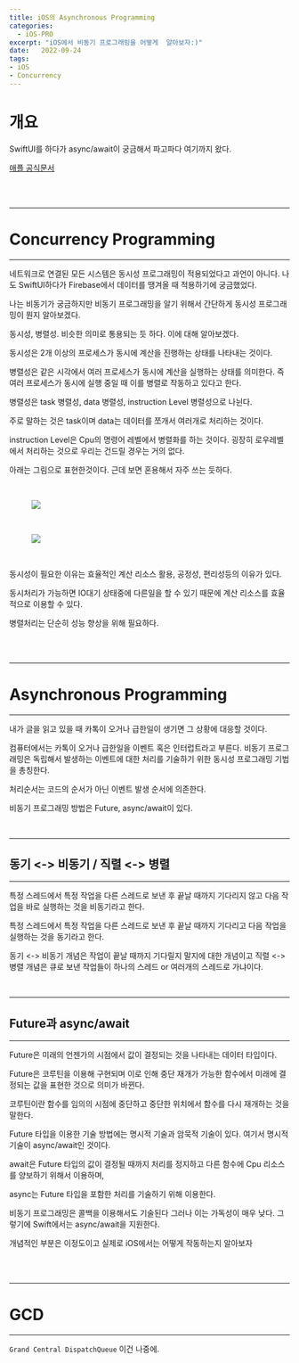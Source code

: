 ```yaml
---
title: iOS의 Asynchronous Programming
categories: 
  - iOS-PRO
excerpt: "iOS에서 비동기 프로그래밍을 어떻게  알아보자:)"
date:   2022-09-24
tags:
- iOS
- Concurrency
---
```


# 개요

SwiftUI를 하다가 async/await이 궁금해서 파고파다 여기까지 왔다.

[애플 공식문서](https://github.com/apple/swift-evolution/blob/main/proposals/0296-async-await.md)


<br />
<br />

---

# Concurrency Programming

---

네트워크로 연결된 모든 시스템은 동시성 프로그래밍이 적용되었다고 과언이 아니다. 나도 SwiftUI하다가 Firebase에서 데이터를 땡겨올 때 적용하기에 궁금했었다.

나는 비동기가 궁금하지만 비동기 프로그래밍을 알기 위해서 간단하게 동시성 프로그래밍이 뭔지 알아보겠다.

동시성, 병렬성. 비슷한 의미로 통용되는 듯 하다. 이에 대해 알아보겠다.

동시성은 2개 이상의 프로세스가 동시에 계산을 진행하는 상태를 나타내는 것이다.

병렬성은 같은 시각에서 여러 프로세스가 동시에 계산을 실행하는 상태를 의미한다. 즉 여러 프로세스가 동시에 실행 중일 때 이를 병렬로 작동하고 있다고 한다.

병렬성은 task 병렬성, data 병렬성, instruction Level 병렬성으로 나뉜다.

주로 말하는 것은 task이며 data는 데이터를 쪼개서 여러개로 처리하는 것이다.

instruction Level은 Cpu의 명령어 레벨에서 병렬화를 하는 것이다. 굉장히 로우레벨에서 처리하는 것으로 우리는 건드릴 경우는 거의 없다.

아래는 그림으로 표현한것이다. 근데 보면 혼용해서 자주 쓰는 듯하다. 

<br />

<figure>
	<a href="https://user-images.githubusercontent.com/79088896/186420456-20827db3-9afb-4375-bfd1-7200a550791b.jpg">
		<img src="https://user-images.githubusercontent.com/79088896/186420456-20827db3-9afb-4375-bfd1-7200a550791b.jpg" class="w8" />
	</a>
</figure>

<br />

<figure>
	<a href="https://user-images.githubusercontent.com/79088896/186420461-016dc2c4-4176-44b3-a3ff-0d637627f451.jpg">
		<img src="https://user-images.githubusercontent.com/79088896/186420461-016dc2c4-4176-44b3-a3ff-0d637627f451.jpg" class="w8" />
	</a>
</figure>

<br />

동시성이 필요한 이유는 효율적인 계산 리소스 활용, 공정성, 편리성등의 이유가 있다. 

동시처리가 가능하면 IO대기 상태중에 다른일을 할 수 있기 때문에 계산 리소스를 효율적으로 이용할 수 있다.

병렬처리는 단순히 성능 향상을 위해 필요하다.

<br />
<br />

---

# Asynchronous Programming

---

내가 글을 읽고 있을 때 카톡이 오거나 급한일이 생기면 그 상황에 대응할 것이다. 

컴퓨터에서는 카톡이 오거나 급한일을 이벤트 혹은 인터럽트라고 부른다. 
비동기 프로그래밍은 독립해서 발생하는 이벤트에 대한 처리를 기술하기 위한 동시성 프로그래밍 기법을 총칭한다.

처리순서는 코드의 순서가 아닌 이벤트 발생 순서에 의존한다.

비동기 프로그래밍 방법은 Future, async/await이 있다.

<br />

---

## 동기 <-> 비동기 / 직렬 <-> 병렬

---

특정 스레드에서 특정 작업을 다른 스레드로 보낸 후 끝날 때까지 기다리지 않고 다음 작업을 바로 실행하는 것을 비동기라고 한다.

특정 스레드에서 특정 작업을 다른 스레드로 보낸 후 끝날 때까지 기다리고 다음 작업을 실행하는 것을 동기라고 한다.

동기 <-> 비동기 개념은 작업이 끝날 때까지 기다릴지 말지에 대한 개념이고 직렬 <-> 병렬 개념은 큐로 보낸 작업들이 하나의 스레드 or 여러개의 스레드로 가냐이다.

<br />

---

## Future과 async/await

---

Future은 미래의 언젠가의 시점에서 값이 결정되는 것을 나타내는 데이터 타입이다.

Future은 코루틴을 이용해 구현되며 이로 인해 중단 재개가 가능한 함수에서 미래에 결정되는 값을 표현한 것으로 의미가 바뀐다.

코루틴이란 함수를 임의의 시점에 중단하고 중단한 위치에서 함수를 다시 재개하는 것을 말한다.

Future 타입을 이용한 기술 방법에는 명시적 기술과 암묵적 기술이 있다. 여기서 명시적 기술이 async/await인 것이다.

await은 Future 타입의 값이 결정될 때까지 처리를 정지하고 다른 함수에 Cpu 리소스를 양보하기 위해서 이용하며,

async는 Future 타입을 포함한 처리를 기술하기 위해 이용한다.

비동기 프로그래밍은 콜백을 이용해서도 기술된다 그러나 이는 가독성이 매우 낮다. 그렇기에 Swift에서는 async/await을 지원한다.

개념적인 부분은 이정도이고 실제로 iOS에서는 어떻게 작동하는지 알아보자


<br />
<br />

---

# GCD

---

`Grand Central DispatchQueue` 이건 나중에.
